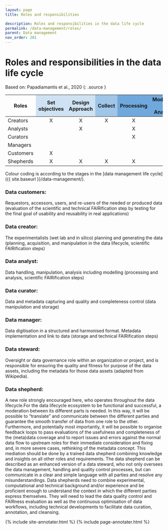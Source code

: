 ```yaml
---
layout: page
title: Roles and responsibilities

description: Roles and responsibilities in the data life cycle
permalink: /data-management/roles/
parent: Data management
nav_order: 201
---
```

#  Roles and responsibilities in the data life cycle

Based on: Papadiamantis et al., 2020
{: .source }

<table class="table--sm">
<thead>
<tr>
<th class="vertical-table-header">Roles</th>
<th class="vertical-table-header" style="background-color:#cfe2f3"><div>Set objectives</div></th>
<th class="vertical-table-header" style="background-color:#cfe2f3; border-left-color: white"><div>Design Approach</div></th>
<th class="vertical-table-header" style="background-color:#9fc5e8"><div>Collect</div></th>
<th class="vertical-table-header" style="background-color:#6fa8dc"><div>Processing</div></th>
<th class="vertical-table-header" style="background-color:#6fa8dc"><div>Modelling / Analysis</div></th>
<th class="vertical-table-header" style="background-color:#6fa8dc"><div>Validate</div></th>
<th class="vertical-table-header" style="background-color:#3d85c6; color:white"><div>Store</div></th>
<th class="vertical-table-header" style="background-color:#3d85c6; color:white"><div>Share</div></th>
<th class="vertical-table-header" style="background-color:#3d85c6; color:white"><div>Quality Control</div></th>
<th class="vertical-table-header" style="background-color:#3d85c6; color:white"><div>Annotation</div></th>
<th class="vertical-table-header" style="background-color:#cfe2f3"><div>Determine Relevance</div></th>
<th class="vertical-table-header" style="background-color:#cfe2f3; border-left-color: white"><div>Apply</div></th>
<th class="vertical-table-header" style="background-color:#cfe2f3; border-left-color: white"><div>Confirm Effectiveness</div></th>
<th class="vertical-table-header"><div>Generalise</div></th>
<th class="vertical-table-header"><div>Communication / Education</div></th>
</tr>
</thead>
<tbody>
<tr align="center"><td align="left">Creators</td> <td>X</td> <td>X</td> <td>X</td> <td>X</td> <td> </td> <td>X</td> <td> </td> <td> </td> <td>X</td> <td>X</td> <td>X</td> <td> </td> <td>X</td> <td> </td> <td>X</td></tr>
<tr align="center"><td align="left">Analysts</td> <td> </td> <td>X</td> <td> </td> <td>X</td> <td>X</td> <td>X</td> <td> </td> <td> </td> <td>X</td> <td>X</td> <td>X</td> <td> </td> <td>X</td> <td>X</td> <td>X</td></tr>
<tr align="center"><td align="left">Curators</td> <td> </td> <td> </td> <td> </td> <td>X</td> <td> </td> <td>X</td> <td> </td> <td> </td> <td>X</td> <td>X</td> <td>X</td> <td> </td> <td>X</td> <td> </td> <td>X</td></tr>
<tr align="center"><td align="left">Managers</td> <td> </td> <td> </td> <td> </td> <td> </td> <td> </td> <td> </td> <td>X</td> <td>X</td> <td>X</td> <td> </td> <td> </td> <td> </td> <td>X</td> <td> </td> <td>X</td></tr>
<tr align="center"><td align="left">Customers</td> <td>X</td> <td> </td> <td> </td> <td> </td> <td> </td> <td> </td> <td> </td> <td> </td> <td>X</td> <td> </td> <td>X</td> <td>X</td> <td>X</td> <td>X</td> <td>X</td></tr>
<tr align="center"><td align="left">Shepherds</td> <td>X</td> <td>X</td> <td>X</td> <td>X</td> <td>X</td> <td>X</td> <td>X</td> <td>X</td> <td>X</td> <td>X</td> <td>X</td> <td>X</td> <td>X</td> <td>X</td> <td>X</td></tr>
</tbody>
</table>
Colour coding is according to the stages in the [data management life cycle]({{ site.baseurl }}/data-management/).

### Data customers:
Requestors, accessors, users, and re-users of the needed or produced data (evaluation of the scientific and technical FAIRification step by testing for the final goal of usability and reusability in real applications)

### Data creator:
The experimentalists (wet lab and in silico) planning and generating the data (planning, acquisition, and manipulation in the data lifecycle, scientific FAIRification steps)

### Data analyst:
Data handling, manipulation, analysis including modelling (processing and analysis, scientific FAIRification steps)

### Data curator:
Data and metadata capturing and quality and completeness control (data manipulation and storage)

### Data manager:
Data digitisation in a structured and harmonised format. Metadata implementation and link to data (storage and technical FAIRification steps)

### Data steward:
Oversight or data governance role within an organization or project, and is responsible for ensuring the quality and fitness for purpose of the data assets, including the metadata for those data assets (adapted from Wikipedia).

### Data shepherd:
A new role strongly encouraged here, who operates throughout the data lifecycle.For the data lifecycle ecosystem to be functional and successful, a moderation between its different parts is needed. In this way, it will be possible to “translate” and communicate between the different parties and guarantee the smooth transfer of data from one role to the other. Furthermore, and potentially most importantly, it will be possible to organise feedback loops to pass evaluations of the usefulness and completeness of the (meta)data coverage and to report issues and errors against the normal data flow to upstream roles for their immediate consideration and fixing and, in more severe cases, rethinking of the metadata concept. This mediation should be done by a trained data shepherd combining knowledge and insights on all other roles and requirements. The data shepherd can be described as an enhanced version of a data steward, who not only oversees the data management, handling and quality control processes, but can communicate in a clear and simple language with all parties and resolve any misunderstandings. Data shepherds need to combine experimental, computational and technical background and/or experience and be proficient enough to understand the context in which the different parties express themselves. They will need to lead the data quality control and FAIRness evaluation as well as the continuous optimisation of data workflows, including technical developments to facilitate data curation, annotation, and cleansing.

<script src="/user-handbook/assets/js/annotater.js"></script>
{% include site-annotater.html %}
{% include page-annotater.html %}

